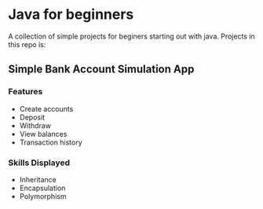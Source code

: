 # Java for beginners
A collection of simple projects for beginers starting out with java.
Projects in this repo is:
## Simple Bank Account Simulation App
### Features
- Create accounts
- Deposit
- Withdraw
- View balances
- Transaction history
### Skills Displayed
- Inheritance
- Encapsulation
- Polymorphism

